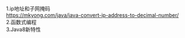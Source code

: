 1.ip地址和子网掩码  
https://mkyong.com/java/java-convert-ip-address-to-decimal-number/  
2.函数式编程  
3.Java8新特性  